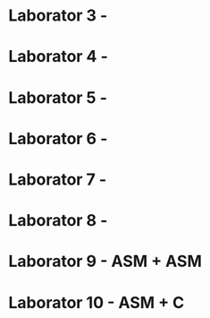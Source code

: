 # Laborator 3 - 
# Laborator 4 - 
# Laborator 5 - 
# Laborator 6 - 
# Laborator 7 - 
# Laborator 8 - 
# Laborator 9 - ASM + ASM
# Laborator 10 - ASM + C
